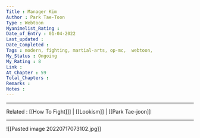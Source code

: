 ```yaml
---
Title : Manager Kim
Author : Park Tae-Toon
Type : Webtoon
Myanimelist_Rating : 
Date_of_Entry : 01-04-2022
Last_updated : 
Date_Completed : 
Tags : modern, fighting, martial-arts, op-mc,  webtoon,
My_Status : Ongoing
My_Rating : 8
Link : 
At_Chapter : 59
Total_Chapters : 
Remarks : 
Notes : 
---
```

---
Related : [[How To Fight]]] | [[Lookism]] | [[Park Tae-joon]]

---
![[Pasted image 20220717073102.jpg]]